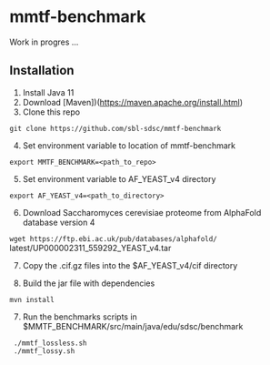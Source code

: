 # mmtf-benchmark

Work in progres ...
 
## Installation

1. Install Java 11
2. Download [Maven])(https://maven.apache.org/install.html)
3. Clone this repo

```git clone https://github.com/sbl-sdsc/mmtf-benchmark```

4. Set environment variable to location of mmtf-benchmark

```export MMTF_BENCHMARK=<path_to_repo>```

5. Set environment variable to AF_YEAST_v4 directory

```export AF_YEAST_v4=<path_to_directory>```

6. Download Saccharomyces cerevisiae proteome from AlphaFold database version 4 

```wget https://ftp.ebi.ac.uk/pub/databases/alphafold/```
latest/UP000002311_559292_YEAST_v4.tar

7. Copy the .cif.gz files into the $AF_YEAST_v4/cif directory

6. Build the jar file with dependencies

```mvn install```

7. Run the benchmarks scripts in $MMTF_BENCHMARK/src/main/java/edu/sdsc/benchmark

```
 ./mmtf_lossless.sh
 ./mmtf_lossy.sh
```

